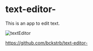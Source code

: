 # text-editor-

This is an app to edit text.

![textEditor](https://user-images.githubusercontent.com/105738571/201451057-88293188-0dc0-4d81-8c8c-5151ebb3e681.png)

https://github.com/bckstrb/text-editor-
